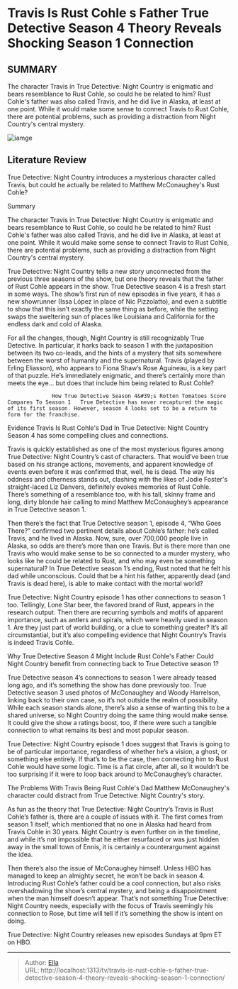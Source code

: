 # Travis Is Rust Cohle s Father True Detective Season 4 Theory Reveals Shocking Season 1 Connection


## SUMMARY 



  The character Travis in True Detective: Night Country is enigmatic and bears resemblance to Rust Cohle, so could he be related to him?   Rust Cohle&#39;s father was also called Travis, and he did live in Alaska, at least at one point.   While it would make some sense to connect Travis to Rust Cohle, there are potential problems, such as providing a distraction from Night Country&#39;s central mystery.  

![iamge](https://static1.srcdn.com/wordpress/wp-content/uploads/wm/2024/01/matthew-mcconaughey-wearing-a-suit-as-rust-cohle-with-short-hair-in-true-detective-season-1-next-to-an-image-of-travis-in-a-checked-shirt-from-true-detective-night-country.jpg)

## Literature Review
True Detective: Night Country introduces a mysterious character called Travis, but could he actually be related to Matthew McConaughey&#39;s Rust Cohle?





Summary

  The character Travis in True Detective: Night Country is enigmatic and bears resemblance to Rust Cohle, so could he be related to him?   Rust Cohle&#39;s father was also called Travis, and he did live in Alaska, at least at one point.   While it would make some sense to connect Travis to Rust Cohle, there are potential problems, such as providing a distraction from Night Country&#39;s central mystery.  







True Detective: Night Country tells a new story unconnected from the previous three seasons of the show, but one theory reveals that the father of Rust Cohle appears in the show. True Detective season 4 is a fresh start in some ways. The show’s first run of new episodes in five years, it has a new showrunner (Issa López in place of Nic Pizzolatto), and even a subtitle to show that this isn’t exactly the same thing as before, while the setting swaps the sweltering sun of places like Louisiana and California for the endless dark and cold of Alaska.

For all the changes, though, Night Country is still recognizably True Detective. In particular, it harks back to season 1 with the juxtaposition between its two co-leads, and the hints of a mystery that sits somewhere between the worst of humanity and the supernatural. Travis (played by Erling Eliasson), who appears to Fiona Shaw’s Rose Aguineau, is a key part of that puzzle. He’s immediately enigmatic, and there’s certainly more than meets the eye… but does that include him being related to Rust Cohle?




                  How True Detective Season 4&#39;s Rotten Tomatoes Score Compares To Season 1   True Detective has never recaptured the magic of its first season. However, season 4 looks set to be a return to form for the franchise.    


 Evidence Travis Is Rust Cohle&#39;s Dad In True Detective: Night Country 
Season 4 has some compelling clues and connections.
         

Travis is quickly established as one of the most mysterious figures among True Detective: Night Country’s cast of characters. That would’ve been true based on his strange actions, movements, and apparent knowledge of events even before it was confirmed that, well, he is dead. The way his oddness and otherness stands out, clashing with the likes of Jodie Foster&#39;s straight-laced Liz Danvers, definitely evokes memories of Rust Cohle. There’s something of a resemblance too, with his tall, skinny frame and long, dirty blonde hair calling to mind Matthew McConaughey’s appearance in True Detective season 1.




Then there’s the fact that True Detective season 1, episode 4, “Who Goes There?” confirmed two pertinent details about Cohle’s father: he’s called Travis, and he lived in Alaska. Now, sure, over 700,000 people live in Alaska, so odds are there’s more than one Travis. But is there more than one Travis who would make sense to be so connected to a murder mystery, who looks like he could be related to Rust, and who may even be something supernatural? In True Detective season 1’s ending, Rust noted that he felt his dad while unconscious. Could that be a hint his father, apparently dead (and Travis is dead here), is able to make contact with the mortal world?

True Detective: Night Country episode 1 has other connections to season 1 too. Tellingly, Lone Star beer, the favored brand of Rust, appears in the research output. Then there are recurring symbols and motifs of apparent importance, such as antlers and spirals, which were heavily used in season 1. Are they just part of world building, or a clue to something greater? It’s all circumstantial, but it’s also compelling evidence that Night Country’s Travis is indeed Travis Cohle.






 Why True Detective Season 4 Might Include Rust Cohle&#39;s Father 
Could Night Country benefit from connecting back to True Detective season 1?
          

True Detective season 4’s connections to season 1 were already teased long ago, and it’s something the show has done previously too. True Detective season 3 used photos of McConaughey and Woody Harrelson, linking back to their own case, so it’s not outside the realm of possibility. While each season stands alone, there’s also a sense of wanting this to be a shared universe, so Night Country doing the same thing would make sense. It could give the show a ratings boost, too, if there were such a tangible connection to what remains its best and most popular season.

True Detective: Night Country episode 1 does suggest that Travis is going to be of particular importance, regardless of whether he’s a vision, a ghost, or something else entirely. If that’s to be the case, then connecting him to Rust Cohle would have some logic. Time is a flat circle, after all, so it wouldn’t be too surprising if it were to loop back around to McConaughey’s character.






 The Problems With Travis Being Rust Cohle&#39;s Dad 
Matthew McConaughey&#39;s character could distract from True Detective: Night Country&#39;s story.
          

As fun as the theory that True Detective: Night Country’s Travis is Rust Cohle’s father is, there are a couple of issues with it. The first comes from season 1 itself, which mentioned that no one in Alaska had heard from Travis Cohle in 30 years. Night Country is even further on in the timeline, and while it’s not impossible that he either resurfaced or was just hidden away in the small town of Ennis, it is certainly a counterargument against the idea.

Then there’s also the issue of McConaughey himself. Unless HBO has managed to keep an almighty secret, he won’t be back in season 4. Introducing Rust Cohle’s father could be a cool connection, but also risks overshadowing the show’s central mystery, and being a disappointment when the man himself doesn’t appear. That’s not something True Detective: Night Country needs, especially with the focus of Travis seemingly his connection to Rose, but time will tell if it’s something the show is intent on doing.






True Detective: Night Country releases new episodes Sundays at 9pm ET on HBO.





---

> Author: [Ella](https://instagram.hk.cn/)  
> URL: http://localhost:1313/tv/travis-is-rust-cohle-s-father-true-detective-season-4-theory-reveals-shocking-season-1-connection/  

